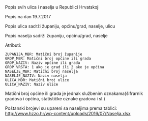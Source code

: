 Popis svih ulica i naselja u Republici Hrvatskoj

Popis na dan 19.7.2017

Popis ulica sadrži županiju, općinu/grad, naselje, ulicu

Popis naselja sadrži županiju, općinu/grad, naselje


Atributi:
```
ZUPANIJA_MBR: Matični broj županije
GROP_MBR: Matični broj općine ili grada
GROP_NAZIV: Naziv općine ili grada
GROP_VRSTA: 1 ako je grad ili 2 ako je općina
NASELJE_MBR: Matični broj naselja
NASELJE_NAZIV: Naziv naselja
ULICA_MBR: Matični broj ulice
ULICA_NAZIV: Naziv ulice
```

Matični broj općine ili grada je jednak službenim oznakama(šifrarnik gradova i općina, statističke oznake gradova i sl.)

Poštanski brojevi su upareni sa naseljima prema tablici:
http://www.hzzo.hr/wp-content/uploads/2016/07/Naselja.xlsx
